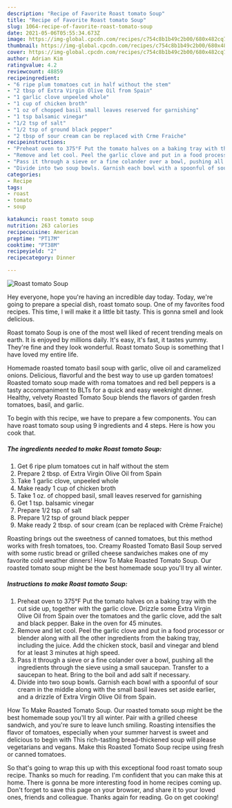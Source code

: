 ```yaml
---
description: "Recipe of Favorite Roast tomato Soup"
title: "Recipe of Favorite Roast tomato Soup"
slug: 1064-recipe-of-favorite-roast-tomato-soup
date: 2021-05-06T05:55:34.673Z
image: https://img-global.cpcdn.com/recipes/c754c8b1b49c2b00/680x482cq70/roast-tomato-soup-recipe-main-photo.jpg
thumbnail: https://img-global.cpcdn.com/recipes/c754c8b1b49c2b00/680x482cq70/roast-tomato-soup-recipe-main-photo.jpg
cover: https://img-global.cpcdn.com/recipes/c754c8b1b49c2b00/680x482cq70/roast-tomato-soup-recipe-main-photo.jpg
author: Adrian Kim
ratingvalue: 4.2
reviewcount: 48859
recipeingredient:
- "6 ripe plum tomatoes cut in half without the stem"
- "2 tbsp of Extra Virgin Olive Oil from Spain"
- "1 garlic clove unpeeled whole"
- "1 cup of chicken broth"
- "1 oz of chopped basil small leaves reserved for garnishing"
- "1 tsp balsamic vinegar"
- "1/2 tsp of salt"
- "1/2 tsp of ground black pepper"
- "2 tbsp of sour cream can be replaced with Crme Fraiche"
recipeinstructions:
- "Preheat oven to 375°F Put the tomato halves on a baking tray with the cut side up, together with the garlic clove. Drizzle some Extra Virgin Olive Oil from Spain over the tomatoes and the garlic clove, add the salt and black pepper. Bake in the oven for 45 minutes."
- "Remove and let cool. Peel the garlic clove and put in a food processor or blender along with all the other ingredients from the baking tray, including the juice. Add the chicken stock, basil and vinegar and blend for at least 3 minutes at high speed."
- "Pass it through a sieve or a fine colander over a bowl, pushing all the ingredients through the sieve using a small saucepan. Transfer to a saucepan to heat. Bring to the boil and add salt if necessary."
- "Divide into two soup bowls. Garnish each bowl with a spoonful of sour cream in the middle along with the small basil leaves set aside earlier, and a drizzle of Extra Virgin Olive Oil from Spain."
categories:
- Recipe
tags:
- roast
- tomato
- soup

katakunci: roast tomato soup 
nutrition: 263 calories
recipecuisine: American
preptime: "PT17M"
cooktime: "PT38M"
recipeyield: "2"
recipecategory: Dinner

---
```



![Roast tomato Soup](https://img-global.cpcdn.com/recipes/c754c8b1b49c2b00/680x482cq70/roast-tomato-soup-recipe-main-photo.jpg)

Hey everyone, hope you're having an incredible day today. Today, we're going to prepare a special dish, roast tomato soup. One of my favorites food recipes. This time, I will make it a little bit tasty. This is gonna smell and look delicious.

Roast tomato Soup is one of the most well liked of recent trending meals on earth. It is enjoyed by millions daily. It's easy, it's fast, it tastes yummy. They're fine and they look wonderful. Roast tomato Soup is something that I have loved my entire life.

Homemade roasted tomato basil soup with garlic, olive oil and caramelized onions. Delicious, flavorful and the best way to use up garden tomatoes! Roasted tomato soup made with roma tomatoes and red bell peppers is a tasty accompaniment to BLTs for a quick and easy weeknight dinner. Healthy, velvety Roasted Tomato Soup blends the flavors of garden fresh tomatoes, basil, and garlic.


To begin with this recipe, we have to prepare a few components. You can have roast tomato soup using 9 ingredients and 4 steps. Here is how you cook that.

<!--inarticleads1-->

##### The ingredients needed to make Roast tomato Soup:

1. Get 6 ripe plum tomatoes cut in half without the stem
1. Prepare 2 tbsp. of Extra Virgin Olive Oil from Spain
1. Take 1 garlic clove, unpeeled whole
1. Make ready 1 cup of chicken broth
1. Take 1 oz. of chopped basil, small leaves reserved for garnishing
1. Get 1 tsp. balsamic vinegar
1. Prepare 1/2 tsp. of salt
1. Prepare 1/2 tsp of ground black pepper
1. Make ready 2 tbsp. of sour cream (can be replaced with Crème Fraiche)


Roasting brings out the sweetness of canned tomatoes, but this method works with fresh tomatoes, too. Creamy Roasted Tomato Basil Soup served with some rustic bread or grilled cheese sandwiches makes one of my favorite cold weather dinners! How To Make Roasted Tomato Soup. Our roasted tomato soup might be the best homemade soup you&#39;ll try all winter. 

<!--inarticleads2-->

##### Instructions to make Roast tomato Soup:

1. Preheat oven to 375°F Put the tomato halves on a baking tray with the cut side up, together with the garlic clove. Drizzle some Extra Virgin Olive Oil from Spain over the tomatoes and the garlic clove, add the salt and black pepper. Bake in the oven for 45 minutes.
1. Remove and let cool. Peel the garlic clove and put in a food processor or blender along with all the other ingredients from the baking tray, including the juice. Add the chicken stock, basil and vinegar and blend for at least 3 minutes at high speed.
1. Pass it through a sieve or a fine colander over a bowl, pushing all the ingredients through the sieve using a small saucepan. Transfer to a saucepan to heat. Bring to the boil and add salt if necessary.
1. Divide into two soup bowls. Garnish each bowl with a spoonful of sour cream in the middle along with the small basil leaves set aside earlier, and a drizzle of Extra Virgin Olive Oil from Spain.


How To Make Roasted Tomato Soup. Our roasted tomato soup might be the best homemade soup you&#39;ll try all winter. Pair with a grilled cheese sandwich, and you&#39;re sure to leave lunch smiling. Roasting intensifies the flavor of tomatoes, especially when your summer harvest is sweet and delicious to begin with This rich-tasting bread-thickened soup will please vegetarians and vegans. Make this Roasted Tomato Soup recipe using fresh or canned tomatoes. 

So that's going to wrap this up with this exceptional food roast tomato soup recipe. Thanks so much for reading. I'm confident that you can make this at home. There is gonna be more interesting food in home recipes coming up. Don't forget to save this page on your browser, and share it to your loved ones, friends and colleague. Thanks again for reading. Go on get cooking!
